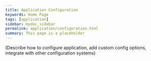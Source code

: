 ```yaml
---
title: Application Configuration
keywords: Home Page
tags: [application]
sidebar: mydoc_sidebar
permalink: application/configuration.html
summary: This page is a placeholder  
---
```


(Describe how to configure application, add custom config options, integrate with other configuration systems)
